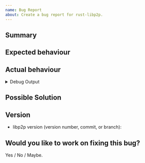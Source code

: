 ```yaml
---
name: Bug Report
about: Create a bug report for rust-libp2p.
---
```


<!-- Thank you for filing a bug report! -->

<!-- For security related issues please reach out to security@libp2p.io. Please do not file a public issue on GitHub. -->

## Summary

<!--
Please provide a short summary of the bug, along with any information you feel relevant to replicate the bug.
-->

## Expected behaviour

<!-- Describe what you expect to happen.-->

## Actual behaviour

<!-- Describe what actually happens.-->

<!--
Include debug output in the code block by setting `RUST_LOG=debug` in your environment.
Note that for this a logger implementation needs to be initialized in the program, e.g. with
`env_logger::init()`. See <https://docs.rs/log> for more info.
-->
<details><summary>Debug Output</summary>
<p>

```
<output>
```
</p>
</details>

## Possible Solution
<!--- Not obligatory, but suggest a fix/reason for the bug, or ideas how to implement the addition or change. -->

## Version
<!--
Which version of libp2p are you using?
-->

- libp2p version (version number, commit, or branch):


## Would you like to work on fixing this bug?

<!--Any contribution towards fixing the bug is greatly appreciated.
We are more than happy to provide help on the process.-->

Yes / No / Maybe.

